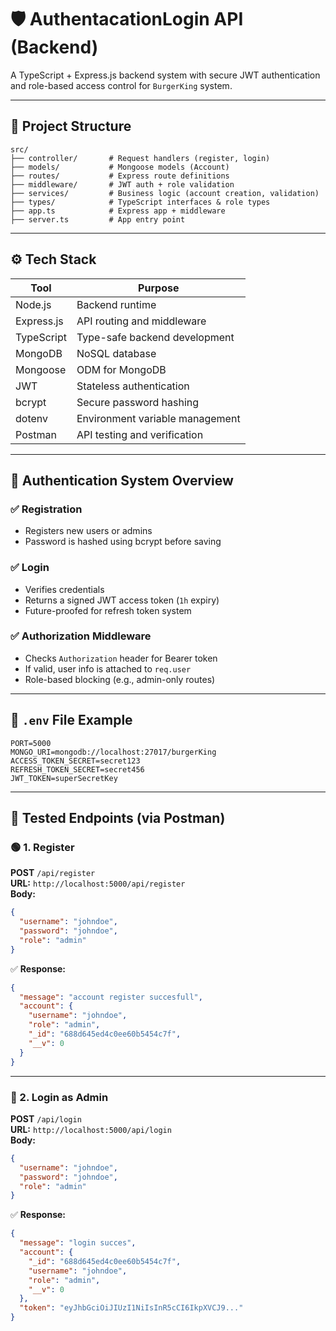 # 🛡️ AuthentacationLogin API (Backend)

A TypeScript + Express.js backend system with secure JWT authentication and role-based access control for `BurgerKing` system.

---

## 📁 Project Structure

```
src/
├── controller/       # Request handlers (register, login)
├── models/           # Mongoose models (Account)
├── routes/           # Express route definitions
├── middleware/       # JWT auth + role validation
├── services/         # Business logic (account creation, validation)
├── types/            # TypeScript interfaces & role types
├── app.ts            # Express app + middleware
├── server.ts         # App entry point
```

---

## ⚙️ Tech Stack

| Tool       | Purpose                                 |
|------------|-----------------------------------------|
| Node.js    | Backend runtime                         |
| Express.js | API routing and middleware              |
| TypeScript | Type-safe backend development           |
| MongoDB    | NoSQL database                          |
| Mongoose   | ODM for MongoDB                         |
| JWT        | Stateless authentication                |
| bcrypt     | Secure password hashing                 |
| dotenv     | Environment variable management         |
| Postman    | API testing and verification            |

---

## 🔐 Authentication System Overview

### ✅ Registration

- Registers new users or admins
- Password is hashed using bcrypt before saving

### ✅ Login

- Verifies credentials
- Returns a signed JWT access token (`1h` expiry)
- Future-proofed for refresh token system

### ✅ Authorization Middleware

- Checks `Authorization` header for Bearer token
- If valid, user info is attached to `req.user`
- Role-based blocking (e.g., admin-only routes)

---

## 📄 `.env` File Example

```
PORT=5000
MONGO_URI=mongodb://localhost:27017/burgerKing
ACCESS_TOKEN_SECRET=secret123
REFRESH_TOKEN_SECRET=secret456
JWT_TOKEN=superSecretKey
```

---

## 🧪 Tested Endpoints (via Postman)

### 🟢 1. Register

**POST** `/api/register`  
**URL:** `http://localhost:5000/api/register`  
**Body:**
```json
{
  "username": "johndoe",
  "password": "johndoe",
  "role": "admin"
}
```

✅ **Response:**
```json
{
  "message": "account register succesfull",
  "account": {
    "username": "johndoe",
    "role": "admin",
    "_id": "688d645ed4c0ee60b5454c7f",
    "__v": 0
  }
}
```

---

### 🔑 2. Login as Admin

**POST** `/api/login`  
**URL:** `http://localhost:5000/api/login`  
**Body:**
```json
{
  "username": "johndoe",
  "password": "johndoe",
  "role": "admin"
}
```

✅ **Response:**
```json
{
  "message": "login succes",
  "account": {
    "_id": "688d645ed4c0ee60b5454c7f",
    "username": "johndoe",
    "role": "admin",
    "__v": 0
  },
  "token": "eyJhbGciOiJIUzI1NiIsInR5cCI6IkpXVCJ9..."
}
```
